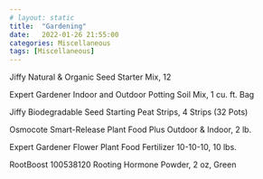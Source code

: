 ```yaml
---
# layout: static
title:  "Gardening"
date:   2022-01-26 21:55:00
categories: Miscellaneous
tags: [Miscellaneous]
---
```


Jiffy Natural & Organic Seed Starter Mix, 12

Expert Gardener Indoor and Outdoor Potting Soil Mix, 1 cu. ft. Bag

Jiffy Biodegradable Seed Starting Peat Strips, 4 Strips (32 Pots)

Osmocote Smart-Release Plant Food Plus Outdoor & Indoor, 2 lb.

Expert Gardener Flower Plant Food Fertilizer 10-10-10, 10 lbs.

RootBoost 100538120 Rooting Hormone Powder, 2 oz, Green

